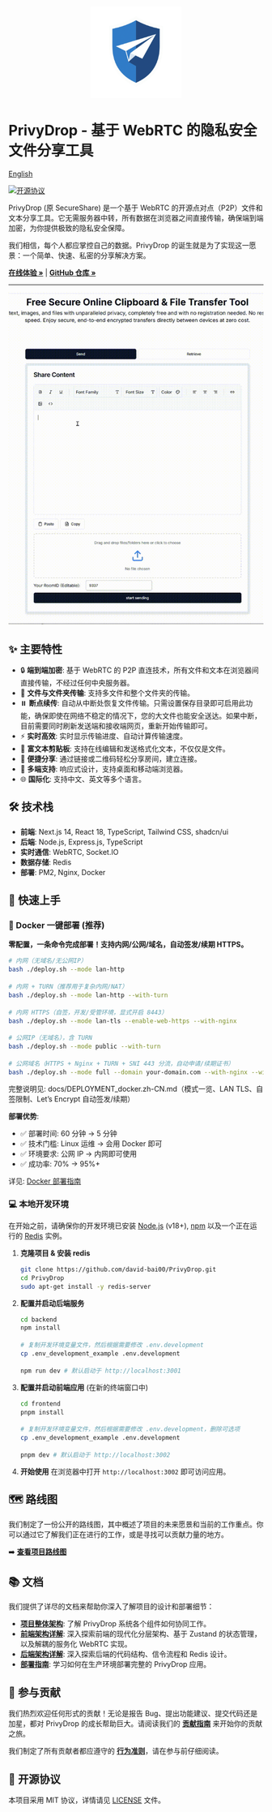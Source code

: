 <div align="center">
  <img src="frontend/public/logo.png" alt="PrivyDrop Logo" width="180" />
</div>

# PrivyDrop - 基于 WebRTC 的隐私安全文件分享工具

[English](./README.md)

[![开源协议](https://img.shields.io/badge/license-MIT-blue.svg)](./LICENSE)

PrivyDrop (原 SecureShare) 是一个基于 WebRTC 的开源点对点（P2P）文件和文本分享工具。它无需服务器中转，所有数据在浏览器之间直接传输，确保端到端加密，为你提供极致的隐私安全保障。

我们相信，每个人都应掌控自己的数据。PrivyDrop 的诞生就是为了实现这一愿景：一个简单、快速、私密的分享解决方案。

[**在线体验 »**](https://www.privydrop.app/) | [**GitHub 仓库 »**](https://github.com/david-bai00/PrivyDrop)

---

![PrivyDrop 界面截图](frontend/public/HowItWorks.gif)

## ✨ 主要特性

- 🔒 **端到端加密**: 基于 WebRTC 的 P2P 直连技术，所有文件和文本在浏览器间直接传输，不经过任何中央服务器。
- 📂 **文件与文件夹传输**: 支持多文件和整个文件夹的传输。
- ⏸️ **断点续传**: 自动从中断处恢复文件传输。只需设置保存目录即可启用此功能，确保即使在网络不稳定的情况下，您的大文件也能安全送达。如果中断，目前需要同时刷新发送端和接收端网页，重新开始传输即可。
- ⚡ **实时高效**: 实时显示传输进度、自动计算传输速度。
- 📝 **富文本剪贴板**: 支持在线编辑和发送格式化文本，不仅仅是文件。
- 🔗 **便捷分享**: 通过链接或二维码轻松分享房间，建立连接。
- 📱 **多端支持**: 响应式设计，支持桌面和移动端浏览器。
- 🌐 **国际化**: 支持中文、英文等多个语言。

## 🛠️ 技术栈

- **前端**: Next.js 14, React 18, TypeScript, Tailwind CSS, shadcn/ui
- **后端**: Node.js, Express.js, TypeScript
- **实时通信**: WebRTC, Socket.IO
- **数据存储**: Redis
- **部署**: PM2, Nginx, Docker

## 🚀 快速上手

### 🐳 Docker 一键部署 (推荐)

**零配置，一条命令完成部署！支持内网/公网/域名，自动签发/续期 HTTPS。**

```bash
# 内网（无域名/无公网IP）
bash ./deploy.sh --mode lan-http

# 内网 + TURN（推荐用于复杂内网/NAT）
bash ./deploy.sh --mode lan-http --with-turn

# 内网 HTTPS（自签，开发/受管环境，显式开启 8443）
bash ./deploy.sh --mode lan-tls --enable-web-https --with-nginx

# 公网IP（无域名），含 TURN
bash ./deploy.sh --mode public --with-turn

# 公网域名（HTTPS + Nginx + TURN + SNI 443 分流，自动申请/续期证书）
bash ./deploy.sh --mode full --domain your-domain.com --with-nginx --with-turn --le-email you@domain.com
```

完整说明见: docs/DEPLOYMENT_docker.zh-CN.md（模式一览、LAN TLS、自签限制、Let’s Encrypt 自动签发/续期）

**部署优势**:

- ✅ 部署时间: 60 分钟 → 5 分钟
- ✅ 技术门槛: Linux 运维 → 会用 Docker 即可
- ✅ 环境要求: 公网 IP → 内网即可使用
- ✅ 成功率: 70% → 95%+

详见: [Docker 部署指南](./docs/DEPLOYMENT_docker.zh-CN.md)

### 💻 本地开发环境

在开始之前，请确保你的开发环境已安装 [Node.js](https://nodejs.org/) (v18+), [npm](https://www.npmjs.com/) 以及一个正在运行的 [Redis](https://redis.io/) 实例。

1.  **克隆项目 & 安装 redis**

    ```bash
    git clone https://github.com/david-bai00/PrivyDrop.git
    cd PrivyDrop
    sudo apt-get install -y redis-server
    ```

2.  **配置并启动后端服务**

    ```bash
    cd backend
    npm install

    # 复制开发环境变量文件，然后根据需要修改 .env.development
    cp .env_development_example .env.development

    npm run dev # 默认启动于 http://localhost:3001
    ```

3.  **配置并启动前端应用** (在新的终端窗口中)

    ```bash
    cd frontend
    pnpm install

    # 复制开发环境变量文件，然后根据需要修改 .env.development，删除可选项
    cp .env_development_example .env.development

    pnpm dev # 默认启动于 http://localhost:3002
    ```

4.  **开始使用**
    在浏览器中打开 `http://localhost:3002` 即可访问应用。

## 🗺️ 路线图

我们制定了一份公开的路线图，其中概述了项目的未来愿景和当前的工作重点。你可以通过它了解我们正在进行的工作，或是寻找可以贡献力量的地方。

➡️ **[查看项目路线图](./ROADMAP.zh-CN.md)**

## 📚 文档

我们提供了详尽的文档来帮助你深入了解项目的设计和部署细节：

- [**项目整体架构**](./docs/ARCHITECTURE.zh-CN.md): 了解 PrivyDrop 系统各个组件如何协同工作。
- [**前端架构详解**](./docs/FRONTEND_ARCHITECTURE.zh-CN.md): 深入探索前端的现代化分层架构、基于 Zustand 的状态管理，以及解耦的服务化 WebRTC 实现。
- [**后端架构详解**](./docs/BACKEND_ARCHITECTURE.zh-CN.md): 深入探索后端的代码结构、信令流程和 Redis 设计。
- [**部署指南**](./docs/DEPLOYMENT.zh-CN.md): 学习如何在生产环境部署完整的 PrivyDrop 应用。

## 🤝 参与贡献

我们热烈欢迎任何形式的贡献！无论是报告 Bug、提出功能建议、提交代码还是加星，都对 PrivyDrop 的成长帮助巨大。请阅读我们的 [**贡献指南**](./.github/CONTRIBUTING.zh-CN.md) 来开始你的贡献之旅。

我们制定了所有贡献者都应遵守的 [**行为准则**](./.github/CODE_OF_CONDUCT.zh-CN.md)，请在参与前仔细阅读。

## 📄 开源协议

本项目采用 MIT 协议，详情请见 [LICENSE](./LICENSE) 文件。
